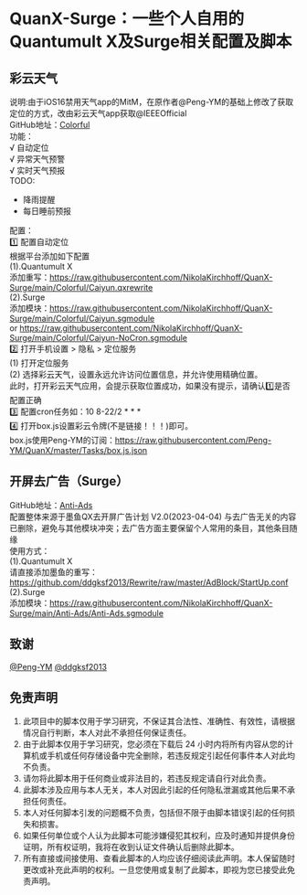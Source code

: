 # QuanX-Surge：一些个人自用的Quantumult X及Surge相关配置及脚本
## 彩云天气
说明:由于iOS16禁用天气app的MitM，在原作者@Peng-YM的基础上修改了获取定位的方式，改由彩云天气app获取@IEEEOfficial  
GitHub地址：[Colorful](https://github.com/NikolaKirchhoff/QuanX-Surge/tree/master/Colorful)  
功能：  
√ 自动定位  
√ 异常天气预警  
√ 实时天气预报  
TODO:
- 降雨提醒
- 每日睡前预报

配置：  
1️⃣ 配置自动定位  
根据平台添加如下配置  
(1).Quantumult X  
添加重写：https://raw.githubusercontent.com/NikolaKirchhoff/QuanX-Surge/main/Colorful/Caiyun.qxrewrite  
(2).Surge  
添加模块：https://raw.githubusercontent.com/NikolaKirchhoff/QuanX-Surge/main/Colorful/Caiyun.sgmodule  
or https://raw.githubusercontent.com/NikolaKirchhoff/QuanX-Surge/main/Colorful/Caiyun-NoCron.sgmodule  
2️⃣ 打开手机设置 > 隐私 > 定位服务  
(1) 打开定位服务  
(2) 选择彩云天气，设置永远允许访问位置信息，并允许使用精确位置。  
此时，打开彩云天气应用，会提示获取位置成功，如果没有提示，请确认1️⃣是否配置正确  
3️⃣ 配置cron任务如：10 8-22/2 * * *  
4️⃣ 打开box.js设置彩云令牌(不是链接！！！)即可。  
box.js使用Peng-YM的订阅：https://raw.githubusercontent.com/Peng-YM/QuanX/master/Tasks/box.js.json

## 开屏去广告（Surge）
GitHub地址：[Anti-Ads](https://github.com/NikolaKirchhoff/QuanX-Surge/tree/master/Anti-Ads)  
配置整体来源于墨鱼QX去开屏广告计划 V2.0(2023-04-04) 与去广告无关的内容已删除，避免与其他模块冲突；去广告方面主要保留个人常用的条目，其他条目随缘  
使用方式：  
(1).Quantumult X  
请直接添加墨鱼的重写：https://github.com/ddgksf2013/Rewrite/raw/master/AdBlock/StartUp.conf  
(2).Surge  
添加模块：https://raw.githubusercontent.com/NikolaKirchhoff/QuanX-Surge/main/Anti-Ads/Anti-Ads.sgmodule  

## 致谢
[@Peng-YM](https://github.com/Peng-YM) [@ddgksf2013](https://github.com/ddgksf2013)

## 免责声明  
1. 此项目中的脚本仅用于学习研究，不保证其合法性、准确性、有效性，请根据情况自行判断，本人对此不承担任何保证责任。
2. 由于此脚本仅用于学习研究，您必须在下载后 24 小时内将所有内容从您的计算机或手机或任何存储设备中完全删除，若违反规定引起任何事件本人对此均不负责。
3. 请勿将此脚本用于任何商业或非法目的，若违反规定请自行对此负责。
4. 此脚本涉及应用与本人无关，本人对因此引起的任何隐私泄漏或其他后果不承担任何责任。
5. 本人对任何脚本引发的问题概不负责，包括但不限于由脚本错误引起的任何损失和损害。
6. 如果任何单位或个人认为此脚本可能涉嫌侵犯其权利，应及时通知并提供身份证明，所有权证明，我将在收到认证文件确认后删除此脚本。
7. 所有直接或间接使用、查看此脚本的人均应该仔细阅读此声明。本人保留随时更改或补充此声明的权利。一旦您使用或复制了此脚本，即视为您已接受此免责声明。
